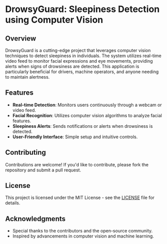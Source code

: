 # DrowsyGuard: Sleepiness Detection using Computer Vision

## Overview

DrowsyGuard is a cutting-edge project that leverages computer vision techniques to detect sleepiness in individuals. The system utilizes real-time video feed to monitor facial expressions and eye movements, providing alerts when signs of drowsiness are detected. This application is particularly beneficial for drivers, machine operators, and anyone needing to maintain alertness.

## Features

- **Real-time Detection**: Monitors users continuously through a webcam or video feed.
- **Facial Recognition**: Utilizes computer vision algorithms to analyze facial features.
- **Sleepiness Alerts**: Sends notifications or alerts when drowsiness is detected.
- **User-Friendly Interface**: Simple setup and intuitive controls.

## Contributing

Contributions are welcome! If you'd like to contribute, please fork the repository and submit a pull request.

## License

This project is licensed under the MIT License - see the [LICENSE](LICENSE) file for details.

## Acknowledgments

- Special thanks to the contributors and the open-source community.
- Inspired by advancements in computer vision and machine learning.


